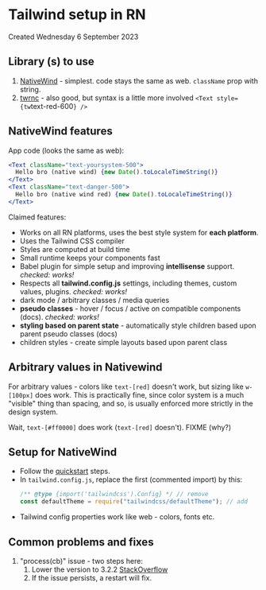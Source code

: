# Tailwind setup in RN
Created Wednesday 6 September 2023

## Library (s) to use
1. [NativeWind](https://www.nativewind.dev/) - simplest. code stays the same as web. `className` prop with string.
2. [twrnc](https://www.npmjs.com/package/twrnc) - also good, but syntax is a little more involved `<Text style={tw`text-red-600`} />`


## NativeWind features
 App code (looks the same as web):
```jsx
<Text className="text-yoursystem-500">
  Hello bro (native wind) {new Date().toLocaleTimeString()}
</Text>
<Text className="text-danger-500">
  Hello bro (native wind red) {new Date().toLocaleTimeString()}
</Text>
```
Claimed features:
- Works on all RN platforms, uses the best style system for **each platform**.
- Uses the Tailwind CSS compiler
- Styles are computed at build time
- Small runtime keeps your components fast
- Babel plugin for simple setup and improving **intellisense** support. *checked: works!*
- Respects all **tailwind.config.js** settings, including themes, custom values, plugins. *checked: works!*
- dark mode / arbitrary classes / media queries
- **pseudo classes** - hover / focus / active on compatible components (docs). *checked: works!*
- **styling based on parent state** - automatically style children based upon parent pseudo classes (docs)
- children styles - create simple layouts based upon parent class

## Arbitrary values in Nativewind
For arbitrary values - colors like `text-[red]` doesn't work, but sizing like `w-[100px]` does work. This is practically fine, since color system is a much "visible" thing than spacing, and so, is usually enforced more strictly in the design system.

Wait, `text-[#ff0000]` does work (`text-[red]` doesn't). FIXME (why?)

## Setup for NativeWind
- Follow the [quickstart](https://www.nativewind.dev/quick-starts/react-native-cli) steps.
- In `tailwind.config.js`, replace the first (commented import) by this:
  ```js
  /** @type {import('tailwindcss').Config} */ // remove
  const defaultTheme = require("tailwindcss/defaultTheme"); // add
  ```
- Tailwind config properties work like web - colors, fonts etc.


## Common problems and fixes
1. "process(cb)" issue - two steps here:
	1. Lower the version to 3.2.2 [StackOverflow](https://stackoverflow.com/a/76700786/11392807)
	2. If the issue persists, a restart will fix.